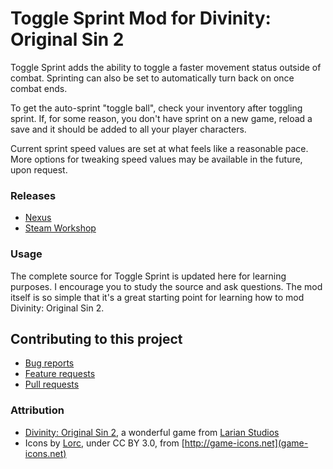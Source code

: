 Toggle Sprint Mod for Divinity: Original Sin 2
=======
Toggle Sprint adds the ability to toggle a faster movement status outside of combat. Sprinting can also be set to automatically turn back on once combat ends.

To get the auto-sprint "toggle ball", check your inventory after toggling
sprint. If, for some reason, you don't have sprint on a new game, reload
a save and it should be added to all your player characters.

Current sprint speed values are set at what feels like a reasonable pace. More
options for tweaking speed values may be available in the future, upon
request.

### Releases
* [Nexus](https://www.nexusmods.com/divinityoriginalsin2/mods/95/?)
* [Steam Workshop](https://steamcommunity.com/sharedfiles/filedetails/?id=1150604423) 

### Usage
The complete source for Toggle Sprint is updated here for learning purposes. I encourage you to study the source and ask questions. The mod itself is so simple that it's a great starting point for learning how to mod Divinity: Original Sin 2.

## Contributing to this project

* [Bug reports](CONTRIBUTING.md#bugs)
* [Feature requests](CONTRIBUTING.md#features)
* [Pull requests](CONTRIBUTING.md#pull-requests)


### Attribution
- [Divinity: Original Sin 2](http://store.steampowered.com/app/435150/Divinity_Original_Sin_2/), a wonderful game from [Larian Studios](http://larian.com/)
- Icons by [Lorc](https://lorcblog.blogspot.com/), under CC BY 3.0, from [http://game-icons.net](game-icons.net)
